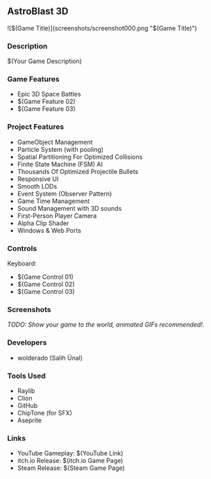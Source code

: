 ## AstroBlast 3D

![$(Game Title)](screenshots/screenshot000.png "$(Game Title)")

### Description

$(Your Game Description)

### Game Features

 - Epic 3D Space Battles
 - $(Game Feature 02)
 - $(Game Feature 03)
 
 
 
### Project Features

 - GameObject Management
 - Particle System (with pooling)
 - Spatial Partitioning For Optimized Collisions
 - Finite State Machine (FSM) AI
 - Thousands Of Optimized Projectile Bullets
 - Responsive UI
 - Smooth LODs
 - Event System (Observer Pattern)
 - Game Time Management
 - Sound Management with 3D sounds
 - First-Person Player Camera
 - Alpha Clip Shader
 - Windows & Web Ports
 
 

### Controls

Keyboard:
 - $(Game Control 01)
 - $(Game Control 02)
 - $(Game Control 03)

### Screenshots

_TODO: Show your game to the world, animated GIFs recommended!._

### Developers

 - wolderado (Salih Ünal)
 
### Tools Used

 - Raylib
 - Clion
 - GitHub
 - ChipTone (for SFX)
 - Aseprite

### Links

 - YouTube Gameplay: $(YouTube Link)
 - itch.io Release: $(itch.io Game Page)
 - Steam Release: $(Steam Game Page)



